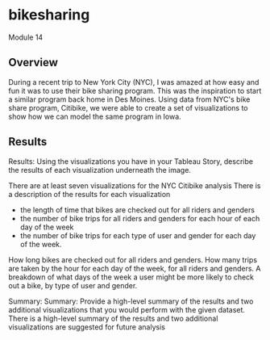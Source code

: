 # bikesharing
Module 14

## Overview 
During a recent trip to New York City (NYC), I was amazed at how easy and fun it was to use their bike sharing program.  This was the inspiration to start a similar program back home in Des Moines.  Using data from NYC's bike share program, Citibike, we were able to create a set of visualizations to show how we can model the same program in Iowa.

## Results
Results: Using the visualizations you have in your Tableau Story, describe the results of each visualization underneath the image.

There are at least seven visualizations for the NYC Citibike analysis 
There is a description of the results for each visualization

  - the length of time that bikes are checked out for all riders and genders
  - the number of bike trips for all riders and genders for each hour of each day of the week
  - the number of bike trips for each type of user and gender for each day of the week.

How long bikes are checked out for all riders and genders.
How many trips are taken by the hour for each day of the week, for all riders and genders.
A breakdown of what days of the week a user might be more likely to check out a bike, by type of user and gender.

Summary:
Summary: Provide a high-level summary of the results and two additional visualizations that you would perform with the given dataset.
There is a high-level summary of the results and two additional visualizations are suggested for future analysis 


